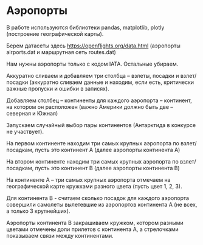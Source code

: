 # Аэропорты
В работе используются библиотеки pandas, matplotlib, plotly (построение географической карты).

Берем датасеты здесь https://openflights.org/data.html (аэропорты airports.dat и маршрутная сеть routes.dat)

Нам нужны аэропорты только с кодом IATA. Остальные убираем.

Аккуратно сливаем и добавляем три столбца – взлеты, посадки и взлет/посадки (аккуратно сливаем данные и находим, если есть, критически важные пропуски и ошибки в записях).

Добавляем столбец – континенты для каждого аэропорта – континент, на котором он расположен (важно Америки должно быть две – северная и Южная)

Запускаем случайный выбор пары континентов (Антарктида в конкурсе не участвует).

На первом континенте находим три самых крупных аэропорта по взлет/посадкам, пусть это континент А 
(далее аэропорты континента A)

На втором континенте находим три самых крупных аэропорта по взлет/посадкам, пусть это континент В 
(далее аэропорты континента B)

На континенте А – три самых крупных аэропорта отмечаем на географической карте кружками разного цвета (пусть цвет 1, 2, 3).

Для континента В - считаем сколько посадок для каждого аэропорта совершили самолеты вылетевшие из аэропортов континента A (не всех, а только 3 крупнейших).

Аэропорты континента В закрашиваем кружком, котором разными цветами отмечены доли прилетов с континента A, а стрелочками показываем связи между континентами.

